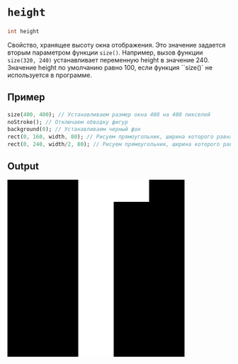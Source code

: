 # `height`

```dart
int height
```

Свойство, хранящее высоту окна отображения.
Это значение задается вторым параметром функции `size()`.
Например, вызов функции `size(320, 240)` устанавливает переменную height в значение 240.
Значение height по умолчанию равно 100, если функция ``size()` не используется в программе.

## Пример

```dart
size(400, 400); // Устанавливаем размер окна 400 на 400 пикселей
noStroke(); // Отключаем обводку фигур
background(0); // Устанавливаем черный фон
rect(0, 160, width, 80); // Рисуем прямоугольник, ширина которого равна ширине окна
rect(0, 240, width/2, 80); // Рисуем прямоугольник, ширина которого равна половине ширины окна
```

## Output

<img src="/_images/height_1.png" width="400" height="400" />
